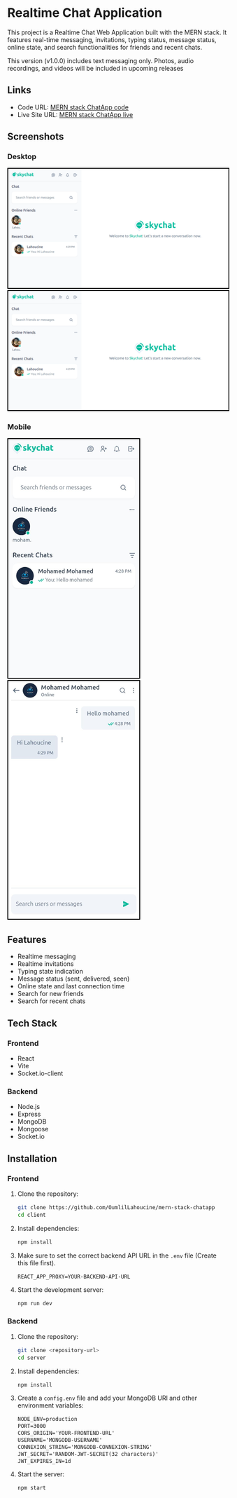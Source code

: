 # Realtime Chat Application

This project is a Realtime Chat Web Application built with the MERN stack. It features real-time messaging, invitations, typing status, message status, online state, and search functionalities for friends and recent chats.

This version (v1.0.0) includes text messaging only. Photos, audio recordings, and videos will be included in upcoming releases

## Links

- Code URL: [MERN stack ChatApp code](https://github.com/OumlilLahoucine/mern-stack-chatapp)
- Live Site URL: [MERN stack ChatApp live](https://mern-stack-chatapp-plum.vercel.app)

## Screenshots

### Desktop

<img src="./screenshots/screen1-desktop.png" alt="Screen 1 - desktop" style='border:2px solid black'/>
<img src="./screenshots/screen1-desktop.png" alt="Screen 1 - desktop" style='border:2px solid black'/>

### Mobile

<div style='dispay:flex;gap:50'>
<img src="./screenshots/screen1-mobile.jpeg" alt="Screen 1 - mobile" width="300" style='border:2px solid black'/>
<img src="./screenshots/screen2-mobile.jpeg" alt="Screen 2 - mobile" width="300" style='border:2px solid black'/>
</div>

## Features

- Realtime messaging
- Realtime invitations
- Typing state indication
- Message status (sent, delivered, seen)
- Online state and last connection time
- Search for new friends
- Search for recent chats

## Tech Stack

### Frontend

- React
- Vite
- Socket.io-client

### Backend

- Node.js
- Express
- MongoDB
- Mongoose
- Socket.io

## Installation

### Frontend

1. Clone the repository:

   ```sh
   git clone https://github.com/OumlilLahoucine/mern-stack-chatapp
   cd client
   ```

2. Install dependencies:

   ```sh
   npm install
   ```

3. Make sure to set the correct backend API URL in the `.env` file (Create this file first).

   ```env
   REACT_APP_PROXY=YOUR-BACKEND-API-URL
   ```

4. Start the development server:
   ```sh
   npm run dev
   ```

### Backend

1. Clone the repository:

   ```sh
   git clone <repository-url>
   cd server
   ```

2. Install dependencies:

   ```sh
   npm install
   ```

3. Create a `config.env` file and add your MongoDB URI and other environment variables:

   ```env
   NODE_ENV=production
   PORT=3000
   CORS_ORIGIN='YOUR-FRONTEND-URL'
   USERNAME='MONGODB-USERNAME'
   CONNEXION_STRING='MONGODB-CONNEXION-STRING'
   JWT_SECRET='RANDOM-JWT-SECRET(32 characters)'
   JWT_EXPIRES_IN=1d
   ```

4. Start the server:
   ```sh
   npm start
   ```
